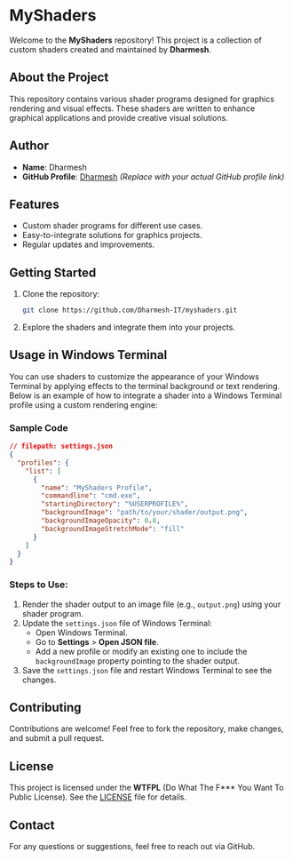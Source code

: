 # MyShaders

Welcome to the **MyShaders** repository! This project is a collection of custom shaders created and maintained by **Dharmesh**.

## About the Project

This repository contains various shader programs designed for graphics rendering and visual effects. These shaders are written to enhance graphical applications and provide creative visual solutions.

## Author

- **Name**: Dharmesh
- **GitHub Profile**: [Dharmesh](https://github.com/Dharmesh-IT) _(Replace with your actual GitHub profile link)_

## Features

- Custom shader programs for different use cases.
- Easy-to-integrate solutions for graphics projects.
- Regular updates and improvements.

## Getting Started

1. Clone the repository:
   ```bash
   git clone https://github.com/Dharmesh-IT/myshaders.git
   ```
2. Explore the shaders and integrate them into your projects.

## Usage in Windows Terminal

You can use shaders to customize the appearance of your Windows Terminal by applying effects to the terminal background or text rendering. Below is an example of how to integrate a shader into a Windows Terminal profile using a custom rendering engine:

### Sample Code

```json
// filepath: settings.json
{
  "profiles": {
    "list": [
      {
        "name": "MyShaders Profile",
        "commandline": "cmd.exe",
        "startingDirectory": "%USERPROFILE%",
        "backgroundImage": "path/to/your/shader/output.png",
        "backgroundImageOpacity": 0.8,
        "backgroundImageStretchMode": "fill"
      }
    ]
  }
}
```

### Steps to Use:

1. Render the shader output to an image file (e.g., `output.png`) using your shader program.
2. Update the `settings.json` file of Windows Terminal:
   - Open Windows Terminal.
   - Go to **Settings** > **Open JSON file**.
   - Add a new profile or modify an existing one to include the `backgroundImage` property pointing to the shader output.
3. Save the `settings.json` file and restart Windows Terminal to see the changes.

## Contributing

Contributions are welcome! Feel free to fork the repository, make changes, and submit a pull request.

## License

This project is licensed under the **WTFPL** (Do What The F\*\*\* You Want To Public License). See the [LICENSE](LICENSE) file for details.

## Contact

For any questions or suggestions, feel free to reach out via GitHub.
